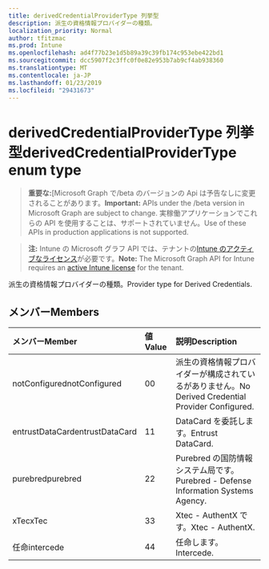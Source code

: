 ```yaml
---
title: derivedCredentialProviderType 列挙型
description: 派生の資格情報プロバイダーの種類。
localization_priority: Normal
author: tfitzmac
ms.prod: Intune
ms.openlocfilehash: ad4f77b23e1d5b89a39c39fb174c953ebe422bd1
ms.sourcegitcommit: dcc5907f2c3ffc0f0e82e953b7ab9cf4ab938360
ms.translationtype: MT
ms.contentlocale: ja-JP
ms.lasthandoff: 01/23/2019
ms.locfileid: "29431673"
---
```

# <a name="derivedcredentialprovidertype-enum-type"></a><span data-ttu-id="fee1c-103">derivedCredentialProviderType 列挙型</span><span class="sxs-lookup"><span data-stu-id="fee1c-103">derivedCredentialProviderType enum type</span></span>

> <span data-ttu-id="fee1c-104">**重要な:**[Microsoft Graph で/beta のバージョンの Api は予告なしに変更されることがあります。</span><span class="sxs-lookup"><span data-stu-id="fee1c-104">**Important:** APIs under the /beta version in Microsoft Graph are subject to change.</span></span> <span data-ttu-id="fee1c-105">実稼働アプリケーションでこれらの API を使用することは、サポートされていません。</span><span class="sxs-lookup"><span data-stu-id="fee1c-105">Use of these APIs in production applications is not supported.</span></span>

> <span data-ttu-id="fee1c-106">**注:** Intune の Microsoft グラフ API では、テナントの[Intune のアクティブなライセンス](https://go.microsoft.com/fwlink/?linkid=839381)が必要です。</span><span class="sxs-lookup"><span data-stu-id="fee1c-106">**Note:** The Microsoft Graph API for Intune requires an [active Intune license](https://go.microsoft.com/fwlink/?linkid=839381) for the tenant.</span></span>

<span data-ttu-id="fee1c-107">派生の資格情報プロバイダーの種類。</span><span class="sxs-lookup"><span data-stu-id="fee1c-107">Provider type for Derived Credentials.</span></span>

## <a name="members"></a><span data-ttu-id="fee1c-108">メンバー</span><span class="sxs-lookup"><span data-stu-id="fee1c-108">Members</span></span>
|<span data-ttu-id="fee1c-109">メンバー</span><span class="sxs-lookup"><span data-stu-id="fee1c-109">Member</span></span>|<span data-ttu-id="fee1c-110">値</span><span class="sxs-lookup"><span data-stu-id="fee1c-110">Value</span></span>|<span data-ttu-id="fee1c-111">説明</span><span class="sxs-lookup"><span data-stu-id="fee1c-111">Description</span></span>|
|:---|:---|:---|
|<span data-ttu-id="fee1c-112">notConfigured</span><span class="sxs-lookup"><span data-stu-id="fee1c-112">notConfigured</span></span>|<span data-ttu-id="fee1c-113">0</span><span class="sxs-lookup"><span data-stu-id="fee1c-113">0</span></span>|<span data-ttu-id="fee1c-114">派生の資格情報プロバイダーが構成されているがありません。</span><span class="sxs-lookup"><span data-stu-id="fee1c-114">No Derived Credential Provider Configured.</span></span>|
|<span data-ttu-id="fee1c-115">entrustDataCard</span><span class="sxs-lookup"><span data-stu-id="fee1c-115">entrustDataCard</span></span>|<span data-ttu-id="fee1c-116">1</span><span class="sxs-lookup"><span data-stu-id="fee1c-116">1</span></span>|<span data-ttu-id="fee1c-117">DataCard を委託します。</span><span class="sxs-lookup"><span data-stu-id="fee1c-117">Entrust DataCard.</span></span>|
|<span data-ttu-id="fee1c-118">purebred</span><span class="sxs-lookup"><span data-stu-id="fee1c-118">purebred</span></span>|<span data-ttu-id="fee1c-119">2</span><span class="sxs-lookup"><span data-stu-id="fee1c-119">2</span></span>|<span data-ttu-id="fee1c-120">Purebred の国防情報システム局です。</span><span class="sxs-lookup"><span data-stu-id="fee1c-120">Purebred - Defense Information Systems Agency.</span></span>|
|<span data-ttu-id="fee1c-121">xTec</span><span class="sxs-lookup"><span data-stu-id="fee1c-121">xTec</span></span>|<span data-ttu-id="fee1c-122">3</span><span class="sxs-lookup"><span data-stu-id="fee1c-122">3</span></span>|<span data-ttu-id="fee1c-123">Xtec - AuthentX です。</span><span class="sxs-lookup"><span data-stu-id="fee1c-123">Xtec - AuthentX.</span></span>|
|<span data-ttu-id="fee1c-124">任命</span><span class="sxs-lookup"><span data-stu-id="fee1c-124">intercede</span></span>|<span data-ttu-id="fee1c-125">4</span><span class="sxs-lookup"><span data-stu-id="fee1c-125">4</span></span>|<span data-ttu-id="fee1c-126">任命します。</span><span class="sxs-lookup"><span data-stu-id="fee1c-126">Intercede.</span></span>|




